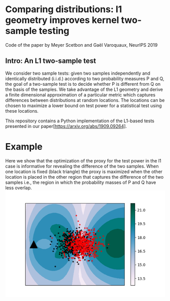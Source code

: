 # Comparing distributions: l1 geometry improves kernel two-sample testing

Code of the paper by Meyer Scetbon and Gaël Varoquaux, NeurIPS 2019

## Intro: An L1 two-sample test

We consider two sample tests: given two samples independently and identically distributed (i.i.d.) according to two probability measures P and Q, the goal of a two-sample test is to decide whether P is different from Q on the basis of the samples. We take advantage of the L1 geometry and derive a finite dimensional approximation of a particular metric which captures differences between distributions at random locations. The locations can be chosen to maximize a lower bound on test power for a statistical test using these locations.

This repository contains a Python implementation of the L1-based tests presented in our paper[https://arxiv.org/abs/1909.09264].

# Example
Here we show that the optimization of the proxy for the test power in the l1 case is informative for revealing the difference of the two samples. When one location is fixed (black triangle) the proxy is maximized when the other location 
is placed in the other region that captures the difference of the two samples i.e., the region in which the probability masses of P and Q have less overlap.
![figure](informative.png)
